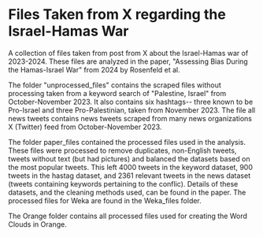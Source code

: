 # Files Taken from X regarding the Israel-Hamas War
A collection of files taken from post from X about the Israel-Hamas war of 2023-2024.
These files are analyzed in the paper, "Assessing Bias During the Hamas-Israel War" from 2024 by Rosenfeld et al.

The folder "unprocessed_files" contains the scraped files without processing taken from a keyword search of "Palestine, Israel" from October-November 2023.
It also contains six hashtags-- three known to be Pro-Israel and three Pro-Palestinian, taken from November 2023.
The file all news tweets contains news tweets scraped from many news organizations X (Twitter) feed from October-November 2023.

The folder paper_files contained the processed files used in the analysis. These files were processed to remove duplicates, non-English tweets, tweets without text (but had pictures) and balanced the datasets based on the most popular tweets.
This left 4000 tweets in the keyword dataset, 900 tweets in the hastag dataset, and 2361 relevant tweets in the news dataset (tweets containing keywords pertaining to the conflic).
Details of these datasets, and the cleaning methods used, can be found in the paper.  The processed files for Weka are found in the Weka_files folder.

The Orange folder contains all processed files used for creating the Word Clouds in Orange.
